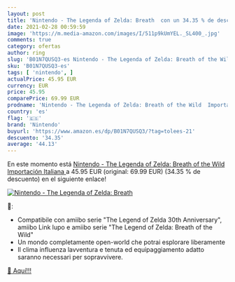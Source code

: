 ```yaml
---
layout: post
title: 'Nintendo - The Legenda of Zelda: Breath  con un 34.35 % de descuento'
date: 2021-02-28 00:59:59
image: 'https://m.media-amazon.com/images/I/511p9kUmYEL._SL400_.jpg'
comments: true
category: ofertas
author: ring
slug: 'B01N7QUSQ3-es Nintendo - The Legenda of Zelda: Breath of the Wild...'
sku: 'B01N7QUSQ3-es'
tags: [ 'nintendo', ]
actualPrice: 45.95 EUR
currency: EUR
price: 45.95
comparePrice: 69.99 EUR
prodname: 'Nintendo - The Legenda of Zelda: Breath of the Wild  Importación Italiana '
country: 'es'
flag: '🇪🇸'
brand: 'Nintendo'
buyurl: 'https://www.amazon.es/dp/B01N7QUSQ3/?tag=tolees-21'
descuento: '34.35'
average: '44.13'
---
```


En este momento está [Nintendo - The Legenda of Zelda: Breath of the Wild  Importación Italiana ](https://www.amazon.es/dp/B01N7QUSQ3/?tag=tolees-21) a 45.95 EUR (original: 69.99 EUR) (34.35 %  de descuento) en el siguiente enlace!

[![Nintendo - The Legenda of Zelda: Breath ](https://m.media-amazon.com/images/I/511p9kUmYEL._SL400_.jpg)](https://www.amazon.es/dp/B01N7QUSQ3/?tag=tolees-21)

🔎:

- Compatibile con amiibo serie "The Legend of Zelda 30th Anniversary", amiibo Link lupo e amiibo serie "The Legend of Zelda: Breath of the Wild"
- Un mondo completamente open-world che potrai esplorare liberamente
- Il clima influenza lavventura e tenuta ed equipaggiamento adatto saranno necessari per sopravvivere.

[🛒 Aquí!!!](https://www.amazon.es/dp/B01N7QUSQ3/?tag=tolees-21)

